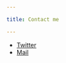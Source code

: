 ```yaml
---

title: Contact me

---
```


* [Twitter](http://twitter.com/peterjost)
* [Mail](mailto:peter.jost@bernerzeitung.ch)
